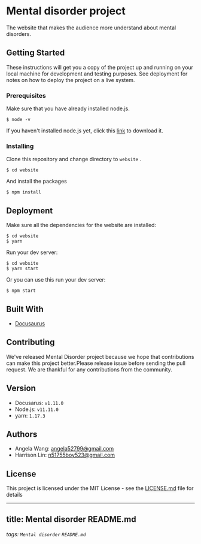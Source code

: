 
# Mental disorder project

The website that makes the audience more understand about mental disorders.

## Getting Started

These instructions will get you a copy of the project up and running on your local machine for development and testing purposes. See deployment for notes on how to deploy the project on a live system.

### Prerequisites

Make sure that you have already installed node.js.

```
$ node -v
```
If you haven't installed node.js yet, click this [link](https://nodejs.org/en/) to download it.

### Installing

Clone this repository and change directory to `website` .

```
$ cd website
```

And install the packages

```
$ npm install
```

## Deployment

Make sure all the dependencies for the website are installed:

```
$ cd website
$ yarn
```

Run your dev server:

```
$ cd website
$ yarn start
```
Or you can use this run your dev server:

```
$ npm start
```

## Built With

* [Docusaurus](https://docusaurus.io/en/)

## Contributing

We've released Mental Disorder project because we hope that contributions can make this project better.Please release issue before sending the pull request. We are thankful for any contributions from the community.

## Version

- Docusarus: `v1.11.0`
- Node.js: `v11.11.0`
- yarn: `1.17.3`

## Authors

- Angela Wang: angela52799@gmail.com
- Harrison Lin: n51755boy523@gmail.com

## License

This project is licensed under the MIT License - see the [LICENSE.md](LICENSE.md) file for details

---
title: Mental disorder README.md
---
###### tags: `Mental disorder` `README.md`

